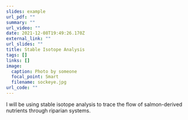 ```yaml
---
slides: example
url_pdf: ""
summary: ""
url_video: ""
date: 2021-12-08T19:49:26.170Z
external_link: ""
url_slides: ""
title: Stable Isotope Analysis
tags: []
links: []
image:
  caption: Photo by someone
  focal_point: Smart
  filename: sockeye.jpg
url_code: ""
---
```

I will be using stable isotope analysis to trace the flow of salmon-derived nutrients through riparian systems.